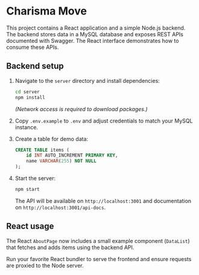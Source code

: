 # Charisma Move

This project contains a React application and a simple Node.js backend. The backend stores data in a MySQL database and exposes REST APIs documented with Swagger. The React interface demonstrates how to consume these APIs.

## Backend setup

1. Navigate to the `server` directory and install dependencies:

   ```bash
   cd server
   npm install
   ```

   *(Network access is required to download packages.)*

2. Copy `.env.example` to `.env` and adjust credentials to match your MySQL instance.

3. Create a table for demo data:

   ```sql
   CREATE TABLE items (
       id INT AUTO_INCREMENT PRIMARY KEY,
       name VARCHAR(255) NOT NULL
   );
   ```

4. Start the server:

   ```bash
   npm start
   ```

   The API will be available on `http://localhost:3001` and documentation on `http://localhost:3001/api-docs`.

## React usage

The React `AboutPage` now includes a small example component (`DataList`) that fetches and adds items using the backend API.

Run your favorite React bundler to serve the frontend and ensure requests are proxied to the Node server.
